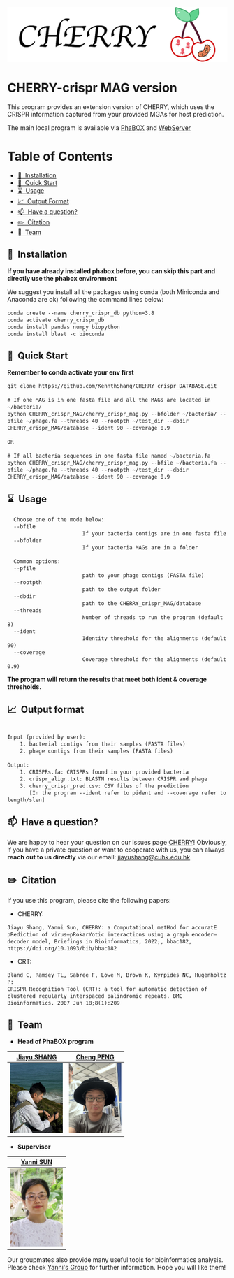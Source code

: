 ![CHERRY](imgs/logo.png)

# CHERRY-crispr MAG version

This program provides an extension version of CHERRY, which uses the CRISPR information captured from your provided MGAs for host prediction. 

The main local program is available via [PhaBOX](https://github.com/KennthShang/PhaBOX) and [WebServer](https://phage.ee.cityu.edu.hk/)


Table of Contents
=================
* [ 🚀&nbsp; Installation](#install)
* [ 🚀&nbsp; Quick Start](#quick)
* [ ⌛️&nbsp; Usage](#usage)
* [ 📈&nbsp; Output Format  ](#output)
* [ 📫&nbsp; Have a question? ](#question)
* [ ✏️&nbsp; Citation ](#citation)
* [ 🤵&nbsp; Team ](#team)




<a name="install"></a>
## 🚀&nbsp; Installation

**If you have already installed phabox before, you can skip this part and directly use the phabox environment**


We suggest you install all the packages using conda (both Miniconda and Anaconda are ok) following the command lines below:

```
conda create --name cherry_crispr_db python=3.8
conda activate cherry_crispr_db
conda install pandas numpy biopython
conda install blast -c bioconda
```




<a name="quick"></a>
## 🚀&nbsp; Quick Start

**Remember to conda activate your env first**

```
git clone https://github.com/KennthShang/CHERRY_crispr_DATABASE.git

# If one MAG is in one fasta file and all the MAGs are located in ~/bacteria/
python CHERRY_crispr_MAG/cherry_crispr_mag.py --bfolder ~/bacteria/ --pfile ~/phage.fa --threads 40 --rootpth ~/test_dir --dbdir CHERRY_crispr_MAG/database --ident 90 --coverage 0.9

OR

# If all bacteria sequences in one fasta file named ~/bacteria.fa
python CHERRY_crispr_MAG/cherry_crispr_mag.py --bfile ~/bacteria.fa --pfile ~/phage.fa --threads 40 --rootpth ~/test_dir --dbdir CHERRY_crispr_MAG/database --ident 90 --coverage 0.9
```



<a name="usage"></a>
## ⌛️&nbsp; Usage 

      Choose one of the mode below:
      --bfile 
                            If your bacteria contigs are in one fasta file
      --bfolder
                            If your bacteria MAGs are in a folder

      Common options:
      --pfile
                            path to your phage contigs (FASTA file)
      --rootpth 
                            path to the output folder
      --dbdir 
                            path to the CHERRY_crispr_MAG/database
      --threads 
                            Number of threads to run the program (default 8)
      --ident
                            Identity threshold for the alignments (default 90)
      --coverage
                            Coverage threshold for the alignments (default 0.9)


**The program will return the results that meet both ident & coverage thresholds.**





<a name="output"></a>
## 📈&nbsp; Output format

```

Input (provided by user):
    1. bacterial contigs from their samples (FASTA files)
    2. phage contigs from their samples (FASTA files)

Output:
    1. CRISPRs.fa: CRISPRs found in your provided bacteria
    2. crispr_align.txt: BLASTN results between CRISPR and phage
    3. cherry_crispr_pred.csv: CSV files of the prediction
       [In the program --ident refer to pident and --coverage refer to length/slen]
```



<a name="question"></a>
## 📫&nbsp; Have a question?

We are happy to hear your question on our issues page [CHERRY](https://github.com/KennthShang/CHERRY_crispr_DATABASE/issues)! Obviously, if you have a private question or want to cooperate with us, you can always **reach out to us directly** via our email: jiayushang@cuhk.edu.hk 


<a name="citation"></a>
## ✏️&nbsp; Citation
If you use this program, please cite the following papers:

* CHERRY:
```
Jiayu Shang, Yanni Sun, CHERRY: a Computational metHod for accuratE pRediction of virus–pRokarYotic interactions using a graph encoder–decoder model, Briefings in Bioinformatics, 2022;, bbac182, https://doi.org/10.1093/bib/bbac182
```
* CRT:
```
Bland C, Ramsey TL, Sabree F, Lowe M, Brown K, Kyrpides NC, Hugenholtz P:
CRISPR Recognition Tool (CRT): a tool for automatic detection of clustered regularly interspaced palindromic repeats. BMC Bioinformatics. 2007 Jun 18;8(1):209
```

<a name="team"></a>
## 🤵&nbsp; Team

 * <b>Head of PhaBOX program</b><br/>

 | [Jiayu SHANG](https://kennthshang.github.io/)       | [Cheng PENG](https://github.com/ChengPENG-wolf)       |
|:-------------------------:|:-------------------------:|
| <img width=120/ src="imgs/mine.pic.jpg?raw=true"> | <img width=120/ src="imgs/Wolf.jpg?raw=true"> |


 * <b>Supervisor</b><br/>
 
 | [Yanni SUN](https://yannisun.github.io/)       |
|:-------------------------:|
| <img width=120/ src="imgs/yanni.png?raw=true"> |


Our groupmates also provide many useful tools for bioinformatics analysis. Please check [Yanni's Group](https://yannisun.github.io/tools.html) for further information. Hope you will like them! 



